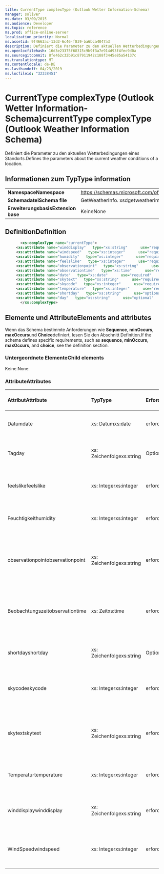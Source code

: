 ```yaml
---
title: CurrentType complexType (Outlook Wetter Information-Schema)
manager: soliver
ms.date: 03/09/2015
ms.audience: Developer
ms.topic: reference
ms.prod: office-online-server
localization_priority: Normal
ms.assetid: 9f4663ac-13d3-6c46-f839-ba6bca4047a3
description: Definiert die Parameter zu den aktuellen Wetterbedingungen eines Standorts.
ms.openlocfilehash: 16d3e23375f68315c9b9f3a7e914d93f4fec9d0a
ms.sourcegitcommit: 8fe462c32b91c87911942c188f3445e85a54137c
ms.translationtype: MT
ms.contentlocale: de-DE
ms.lasthandoff: 04/23/2019
ms.locfileid: "32338451"
---
```

# <a name="currenttype-complextype-outlook-weather-information-schema"></a><span data-ttu-id="69d33-103">CurrentType complexType (Outlook Wetter Information-Schema)</span><span class="sxs-lookup"><span data-stu-id="69d33-103">currentType complexType (Outlook Weather Information Schema)</span></span>

<span data-ttu-id="69d33-104">Definiert die Parameter zu den aktuellen Wetterbedingungen eines Standorts.</span><span class="sxs-lookup"><span data-stu-id="69d33-104">Defines the parameters about the current weather conditions of a location.</span></span>
  
## <a name="type-information"></a><span data-ttu-id="69d33-105">Informationen zum Typ</span><span class="sxs-lookup"><span data-stu-id="69d33-105">Type information</span></span>

|||
|:-----|:-----|
|<span data-ttu-id="69d33-106">**Namespace**</span><span class="sxs-lookup"><span data-stu-id="69d33-106">**Namespace**</span></span> <br/> |https://schemas.microsoft.com/office/outlook/15/getweatherinfo.xsd  <br/> |
|<span data-ttu-id="69d33-107">**Schemadatei**</span><span class="sxs-lookup"><span data-stu-id="69d33-107">**Schema file**</span></span> <br/> |<span data-ttu-id="69d33-108">GetWeatherInfo. xsd</span><span class="sxs-lookup"><span data-stu-id="69d33-108">getweatherinfo.xsd</span></span>  <br/> |
|<span data-ttu-id="69d33-109">**Erweiterungsbasis**</span><span class="sxs-lookup"><span data-stu-id="69d33-109">**Extension base**</span></span> <br/> |<span data-ttu-id="69d33-110">Keine</span><span class="sxs-lookup"><span data-stu-id="69d33-110">None</span></span>  <br/> |
   
## <a name="definition"></a><span data-ttu-id="69d33-111">Definition</span><span class="sxs-lookup"><span data-stu-id="69d33-111">Definition</span></span>

```XML
       <xs:complexType name="currentType">
     <xs:attribute name="winddisplay"   type="xs:string"      use="required"     />
     <xs:attribute name="windspeed"   type="xs:integer"      use="required"     />
     <xs:attribute name="humidity"   type="xs:integer"      use="required"     />
     <xs:attribute name="feelslike"   type="xs:integer"      use="required"     />
     <xs:attribute name="observationpoint"   type="xs:string"      use="required"     />
     <xs:attribute name="observationtime"   type="xs:time"      use="required"     />
     <xs:attribute name="date"   type="xs:date"      use="required"     />
     <xs:attribute name="skytext"   type="xs:string"      use="required"     />
     <xs:attribute name="skycode"   type="xs:integer"      use="required"     />
     <xs:attribute name="temperature"   type="xs:integer"      use="required"     />
     <xs:attribute name="shortday"   type="xs:string"      use="optional"     />
     <xs:attribute name="day"   type="xs:string"      use="optional"     />
       </xs:complexType>

```

## <a name="elements-and-attributes"></a><span data-ttu-id="69d33-112">Elemente und Attribute</span><span class="sxs-lookup"><span data-stu-id="69d33-112">Elements and attributes</span></span>

<span data-ttu-id="69d33-113">Wenn das Schema bestimmte Anforderungen wie **Sequence**, **minOccurs**, **maxOccurs**und **Choice**definiert, lesen Sie den Abschnitt Definition.</span><span class="sxs-lookup"><span data-stu-id="69d33-113">If the schema defines specific requirements, such as **sequence**, **minOccurs**, **maxOccurs**, and **choice**, see the definition section.</span></span> 
  
### <a name="child-elements"></a><span data-ttu-id="69d33-114">Untergeordnete Elemente</span><span class="sxs-lookup"><span data-stu-id="69d33-114">Child elements</span></span>

<span data-ttu-id="69d33-115">Keine.</span><span class="sxs-lookup"><span data-stu-id="69d33-115">None.</span></span>
  
### <a name="attributes"></a><span data-ttu-id="69d33-116">Attribute</span><span class="sxs-lookup"><span data-stu-id="69d33-116">Attributes</span></span>

|<span data-ttu-id="69d33-117">**Attribut**</span><span class="sxs-lookup"><span data-stu-id="69d33-117">**Attribute**</span></span>|<span data-ttu-id="69d33-118">**Typ**</span><span class="sxs-lookup"><span data-stu-id="69d33-118">**Type**</span></span>|<span data-ttu-id="69d33-119">**Erforderlich**</span><span class="sxs-lookup"><span data-stu-id="69d33-119">**Required**</span></span>|<span data-ttu-id="69d33-120">**Beschreibung**</span><span class="sxs-lookup"><span data-stu-id="69d33-120">**Description**</span></span>|<span data-ttu-id="69d33-121">**Mögliche Werte**</span><span class="sxs-lookup"><span data-stu-id="69d33-121">**Possible values**</span></span>|
|:-----|:-----|:-----|:-----|:-----|
|<span data-ttu-id="69d33-122">Datum</span><span class="sxs-lookup"><span data-stu-id="69d33-122">date</span></span>  <br/> |<span data-ttu-id="69d33-123">xs: Datum</span><span class="sxs-lookup"><span data-stu-id="69d33-123">xs:date</span></span>  <br/> |<span data-ttu-id="69d33-124">erforderlich</span><span class="sxs-lookup"><span data-stu-id="69d33-124">required</span></span>  <br/> |<span data-ttu-id="69d33-125">Gibt das heutige Datum an.</span><span class="sxs-lookup"><span data-stu-id="69d33-125">Specifies today's date.</span></span>  <br/> |<span data-ttu-id="69d33-126">Ein Wert vom Typ xs: Date</span><span class="sxs-lookup"><span data-stu-id="69d33-126">A value of the type xs:date</span></span>  <br/> |
|<span data-ttu-id="69d33-127">Tag</span><span class="sxs-lookup"><span data-stu-id="69d33-127">day</span></span>  <br/> |<span data-ttu-id="69d33-128">xs: Zeichenfolge</span><span class="sxs-lookup"><span data-stu-id="69d33-128">xs:string</span></span>  <br/> |<span data-ttu-id="69d33-129">Optional</span><span class="sxs-lookup"><span data-stu-id="69d33-129">optional</span></span>  <br/> |<span data-ttu-id="69d33-130">Gibt einen Tag für die Prognose an.</span><span class="sxs-lookup"><span data-stu-id="69d33-130">Specifies a day for the forecast.</span></span>  <br/> |<span data-ttu-id="69d33-131">Ein Wert vom Typ xs: String</span><span class="sxs-lookup"><span data-stu-id="69d33-131">A value of the type xs:string</span></span>  <br/> |
|<span data-ttu-id="69d33-132">feelslike</span><span class="sxs-lookup"><span data-stu-id="69d33-132">feelslike</span></span>  <br/> |<span data-ttu-id="69d33-133">xs: Integer</span><span class="sxs-lookup"><span data-stu-id="69d33-133">xs:integer</span></span>  <br/> |<span data-ttu-id="69d33-134">erforderlich</span><span class="sxs-lookup"><span data-stu-id="69d33-134">required</span></span>  <br/> |<span data-ttu-id="69d33-135">Gibt die Temperatur des aktuellen Wetters an.</span><span class="sxs-lookup"><span data-stu-id="69d33-135">Specifies the temperature of how the current weather feels like.</span></span>  <br/> |<span data-ttu-id="69d33-136">Ein Wert vom Typ xs: Integer</span><span class="sxs-lookup"><span data-stu-id="69d33-136">A value of the type xs:integer</span></span>  <br/> |
|<span data-ttu-id="69d33-137">Feuchtigkeit</span><span class="sxs-lookup"><span data-stu-id="69d33-137">humidity</span></span>  <br/> |<span data-ttu-id="69d33-138">xs: Integer</span><span class="sxs-lookup"><span data-stu-id="69d33-138">xs:integer</span></span>  <br/> |<span data-ttu-id="69d33-139">erforderlich</span><span class="sxs-lookup"><span data-stu-id="69d33-139">required</span></span>  <br/> |<span data-ttu-id="69d33-140">Gibt den aktuellen numerischen Feuchtewert an.</span><span class="sxs-lookup"><span data-stu-id="69d33-140">Specifies the current numerical humidity value.</span></span>  <br/> |<span data-ttu-id="69d33-141">Ein Wert vom Typ xs: Integer</span><span class="sxs-lookup"><span data-stu-id="69d33-141">A value of the type xs:integer</span></span>  <br/> |
|<span data-ttu-id="69d33-142">observationpoint</span><span class="sxs-lookup"><span data-stu-id="69d33-142">observationpoint</span></span>  <br/> |<span data-ttu-id="69d33-143">xs: Zeichenfolge</span><span class="sxs-lookup"><span data-stu-id="69d33-143">xs:string</span></span>  <br/> |<span data-ttu-id="69d33-144">erforderlich</span><span class="sxs-lookup"><span data-stu-id="69d33-144">required</span></span>  <br/> |<span data-ttu-id="69d33-145">Gibt an, von wo die aktuellen Wetterinformationen beobachtet werden.</span><span class="sxs-lookup"><span data-stu-id="69d33-145">Specifies where the current weather information is observed from.</span></span>  <br/> |<span data-ttu-id="69d33-146">Ein Wert vom Typ xs: String</span><span class="sxs-lookup"><span data-stu-id="69d33-146">A value of the type xs:string</span></span>  <br/> |
|<span data-ttu-id="69d33-147">Beobachtungszeit</span><span class="sxs-lookup"><span data-stu-id="69d33-147">observationtime</span></span>  <br/> |<span data-ttu-id="69d33-148">xs: Zeit</span><span class="sxs-lookup"><span data-stu-id="69d33-148">xs:time</span></span>  <br/> |<span data-ttu-id="69d33-149">erforderlich</span><span class="sxs-lookup"><span data-stu-id="69d33-149">required</span></span>  <br/> |<span data-ttu-id="69d33-150">Gibt an, wann die aktuellen Wetterinformationen unter beobachtet werden.</span><span class="sxs-lookup"><span data-stu-id="69d33-150">Specifies when the current weather information is observed at.</span></span>  <br/> |<span data-ttu-id="69d33-151">Ein Wert vom Typ xs: Time</span><span class="sxs-lookup"><span data-stu-id="69d33-151">A value of the type xs:time</span></span>  <br/> |
|<span data-ttu-id="69d33-152">shortday</span><span class="sxs-lookup"><span data-stu-id="69d33-152">shortday</span></span>  <br/> |<span data-ttu-id="69d33-153">xs: Zeichenfolge</span><span class="sxs-lookup"><span data-stu-id="69d33-153">xs:string</span></span>  <br/> |<span data-ttu-id="69d33-154">Optional</span><span class="sxs-lookup"><span data-stu-id="69d33-154">optional</span></span>  <br/> |<span data-ttu-id="69d33-155">Gibt einen Tag in abgekürzter Form an.</span><span class="sxs-lookup"><span data-stu-id="69d33-155">Specifies a day in abbreviated form.</span></span>  <br/> |<span data-ttu-id="69d33-156">Ein Wert vom Typ xs: String</span><span class="sxs-lookup"><span data-stu-id="69d33-156">A value of the type xs:string</span></span>  <br/> |
|<span data-ttu-id="69d33-157">skycode</span><span class="sxs-lookup"><span data-stu-id="69d33-157">skycode</span></span>  <br/> |<span data-ttu-id="69d33-158">xs: Integer</span><span class="sxs-lookup"><span data-stu-id="69d33-158">xs:integer</span></span>  <br/> |<span data-ttu-id="69d33-159">erforderlich</span><span class="sxs-lookup"><span data-stu-id="69d33-159">required</span></span>  <br/> |<span data-ttu-id="69d33-160">Gibt einen ganzzahligen Code für die aktuellen Wetterbedingungen an.</span><span class="sxs-lookup"><span data-stu-id="69d33-160">Specifies an integer code for the current weather conditions.</span></span>  <br/> |<span data-ttu-id="69d33-161">Ein Wert vom Typ xs: Integer</span><span class="sxs-lookup"><span data-stu-id="69d33-161">A value of the type xs:integer</span></span>  <br/> |
|<span data-ttu-id="69d33-162">skytext</span><span class="sxs-lookup"><span data-stu-id="69d33-162">skytext</span></span>  <br/> |<span data-ttu-id="69d33-163">xs: Zeichenfolge</span><span class="sxs-lookup"><span data-stu-id="69d33-163">xs:string</span></span>  <br/> |<span data-ttu-id="69d33-164">erforderlich</span><span class="sxs-lookup"><span data-stu-id="69d33-164">required</span></span>  <br/> |<span data-ttu-id="69d33-165">Gibt ein bis zwei Wörter an, in denen die aktuellen Wetterbedingungen beschrieben werden.</span><span class="sxs-lookup"><span data-stu-id="69d33-165">Specifies one to two words describing current weather conditions.</span></span>  <br/> |<span data-ttu-id="69d33-166">Ein Wert vom Typ xs: String</span><span class="sxs-lookup"><span data-stu-id="69d33-166">A value of the type xs:string</span></span>  <br/> |
|<span data-ttu-id="69d33-167">Temperatur</span><span class="sxs-lookup"><span data-stu-id="69d33-167">temperature</span></span>  <br/> |<span data-ttu-id="69d33-168">xs: Integer</span><span class="sxs-lookup"><span data-stu-id="69d33-168">xs:integer</span></span>  <br/> |<span data-ttu-id="69d33-169">erforderlich</span><span class="sxs-lookup"><span data-stu-id="69d33-169">required</span></span>  <br/> |<span data-ttu-id="69d33-170">Gibt die aktuelle Temperatur des Standorts an.</span><span class="sxs-lookup"><span data-stu-id="69d33-170">Specifies the current temperature of the location.</span></span>  <br/> |<span data-ttu-id="69d33-171">Ein Wert vom Typ xs: Integer</span><span class="sxs-lookup"><span data-stu-id="69d33-171">A value of the type xs:integer</span></span>  <br/> |
|<span data-ttu-id="69d33-172">winddisplay</span><span class="sxs-lookup"><span data-stu-id="69d33-172">winddisplay</span></span>  <br/> |<span data-ttu-id="69d33-173">xs: Zeichenfolge</span><span class="sxs-lookup"><span data-stu-id="69d33-173">xs:string</span></span>  <br/> |<span data-ttu-id="69d33-174">erforderlich</span><span class="sxs-lookup"><span data-stu-id="69d33-174">required</span></span>  <br/> |<span data-ttu-id="69d33-175">Eine Zeichenfolge, die die aktuellen Windbedingungen beschreibt.</span><span class="sxs-lookup"><span data-stu-id="69d33-175">A string that describes the current wind conditions.</span></span>  <br/> |<span data-ttu-id="69d33-176">Ein Wert vom Typ xs: String</span><span class="sxs-lookup"><span data-stu-id="69d33-176">A value of the type xs:string</span></span>  <br/> |
|<span data-ttu-id="69d33-177">WindSpeed</span><span class="sxs-lookup"><span data-stu-id="69d33-177">windspeed</span></span>  <br/> |<span data-ttu-id="69d33-178">xs: Integer</span><span class="sxs-lookup"><span data-stu-id="69d33-178">xs:integer</span></span>  <br/> |<span data-ttu-id="69d33-179">erforderlich</span><span class="sxs-lookup"><span data-stu-id="69d33-179">required</span></span>  <br/> |<span data-ttu-id="69d33-180">Gibt den aktuellen numerischen Wind Geschwindigkeitswert an.</span><span class="sxs-lookup"><span data-stu-id="69d33-180">Specifies the current numerical wind speed value.</span></span>  <br/> |<span data-ttu-id="69d33-181">Ein Wert vom Typ xs: Integer</span><span class="sxs-lookup"><span data-stu-id="69d33-181">A value of the type xs:integer</span></span>  <br/> |
   

